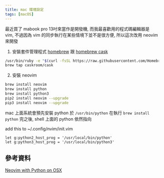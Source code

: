 ```yaml
---
title: mac 環境設定
tags: [macOS]
---
```

最近買了 mabook pro 13吋來當作是開發機, 
而我最喜歡用的程式碼編輯器是 vim, 
不過因為 vim 的同步執行在某些情境下並不是很方便, 
所以這次改用 neovim 來開發

<!--more-->


1. 安裝套件管理程式 [homebrew](https://brew.sh/) 跟 [homebrew cask](https://caskroom.github.io/)
``` bash
/usr/bin/ruby -e "$(curl -fsSL https://raw.githubusercontent.com/Homebrew/install/master/install)"
brew tap caskroom/cask
```

2. 安裝 neovim
``` bash
brew install neovim
brew install python
brew install python3
pip2 install neovim --upgrade
pip3 install neovim --upgrade
```

mac 上面系統會預先安裝 python 於 `/usr/bin/python`
在執行 `brew install python` 完之後, shell 上面的 python 依然指向 


add this to ~/.config/nvim/init.vim

```vimrc
let g:python2_host_prog = '/usr/local/bin/python'
let g:python3_host_prog = '/usr/local/bin/python3'
```

## 參考資料

[Neovim with Python on OSX](https://ricostacruz.com/til/neovim-with-python-on-osx)
